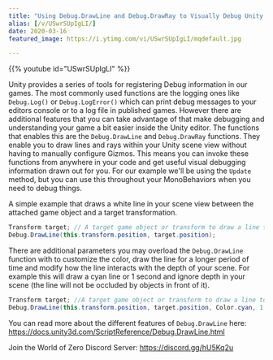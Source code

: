 ```yaml
---
title: "Using Debug.DrawLine and Debug.DrawRay to Visually Debug Unity 3D - Quick Tip"
alias: [/v/USwrSUpIgLI/]
date: 2020-03-16
featured_image: https://i.ytimg.com/vi/USwrSUpIgLI/mqdefault.jpg

---
```


{{% youtube id="USwrSUpIgLI" %}}

Unity provides a series of tools for registering Debug information in our games. The most commonly used functions are the logging ones like `Debug.Log()` or `Debug.LogError()` which can print debug messages to your editors console or to a log file in published games. However there are additional features that you can take advantage of that make debugging and understanding your game a bit easier inside the Unity editor. The functions that enables this are the `Debug.DrawLine` and `Debug.DrawRay` functions. They enable you to draw lines and rays within your Unity scene view without having to manually configure Gizmos. This means you can invoke these functions from anywhere in your code and get useful visual debugging information drawn out for you. For our example we'll be using the `Update` method, but you can use this throughout your MonoBehaviors when you need to debug things.

A simple example that draws a white line in your scene view between the attached game object and a target transformation.

```csharp
Transform target; // A target game object or transform to draw a line to.
Debug.DrawLine(this.transform.position, target.position);
```

There are additional parameters you may overload the `Debug.DrawLine` function with to customize the color, draw the line for a longer period of time and modify how the line interacts with the depth of your scene. For example this will draw a cyan line or 1 second and ignore depth in your scene (the line will not be occluded by objects in front of it).

```csharp
Transform target; //A target game object or transform to draw a line to.
Debug.DrawLine(this.transform.position, target.position, Color.cyan, 1, false);
```

You can read more about the different features of `Debug.DrawLine` here: https://docs.unity3d.com/ScriptReference/Debug.DrawLine.html

Join the World of Zero Discord Server: https://discord.gg/hU5Kq2u